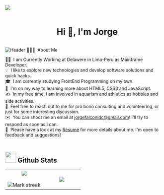 <img src="https://user-images.githubusercontent.com/73097560/115834477-dbab4500-a447-11eb-908a-139a6edaec5c.gif">

<!--h1 without bottom border-->
<div id="user-content-toc">
  <ul align="center">
    <summary><h1 style="display: inline-block">Hi 👋, I'm Jorge</h1></summary>
  </ul>
</div>
<img src="https://github.com/halfrost/halfrost/blob/master/icons/header_.png" alt="Header">
👨🏻‍💻 &nbsp;About Me

👨‍💻 &nbsp;I am Currently Working at Delawere in Lima-Peru as  Mainframe Developer.\
💡 &nbsp;I like to explore new technologies and develop software solutions and quick hacks.\
🎓 &nbsp;I am currently studying FrontEnd Programming on my own.\
🌱 &nbsp;I'm on my way to learning more about HTML5, CSS3 and JavaScript.\
✍️ &nbsp;In my free time, I am involved in aquarism and athletics as hobbies and side activities.\
💬 &nbsp;Feel free to reach out to me for pro bono consulting and volunteering, or just for some interesting discussion.\
✉️ &nbsp;You can shoot me an email at jorgefalconidc@gmail.com! I'll try to respond as soon as I can.\
📄 &nbsp;Please have a look at my [Résumé](https://onedrive.live.com/?authkey=%21AKntgUe4LOwU4xA&id=2C11D5C642133C04%213605&cid=2C11D5C642133C04&parId=root&parQt=sharedby&o=OneUp) for more details about me. I'm open to feedback and suggestions!
<br><br>
## <img src="https://media.giphy.com/media/iY8CRBdQXODJSCERIr/giphy.gif" width="35"><b> Github Stats </b>
<!--- stats & Trophy (start) -->
<p align="center">
  <!--- stats (start) -->
<table align="center">
<tr border="none">
<td width="50%" align="center">
  
  <img  align="center"  src="https://github-readme-stats.vercel.app/api?username=arjuncvinod&theme=midnight-purple&show_icons=true&count_private=true" />
  <br></br>
  <img  title="🔥 Get streak stats for your profile at git.io/streak-stats" alt="Mark streak" src="https://github-readme-streak-stats.herokuapp.com/?user=arjuncvinod&theme=midnight-purple&hide_border=false" /> 
</td>

<td width="50%" align="center">

  <img  align="center"  src="https://github-readme-stats.anuraghazra1.vercel.app/api/top-langs/?username=arjuncvinod&theme=midnight-purple&hide_border=false&no-bg=true&no-frame=true&langs_count=10"/>
  
  </td>
</tr>
</table>



